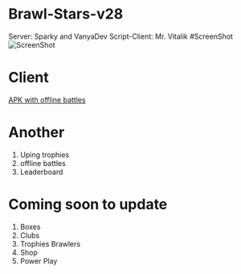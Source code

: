# Brawl-Stars-v28
Server: Sparky and VanyaDev
Script-Client: Mr. Vitalik
#ScreenShot
![ScreenShot](https://cdn.discordapp.com/attachments/817282221177569332/817717138256560188/Screenshot_20210306-131235_Modern_Brawl.jpg) 



# Client
[APK with offline battles](https://mega.nz/file/aCoz2aZZ#b4hJPUNnY_dikGuUmJO3ttJfMmwQOetSDlxrg-1_kZc)

# Another
1. Uping trophies
2. offline battles
3. Leaderboard

# Coming soon to update
1. Boxes
2. Clubs
3. Trophies Brawlers
4. Shop
5. Power Play

